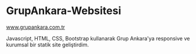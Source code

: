 # GrupAnkara-Websitesi
www.grupankara.com.tr

Javascript, HTML, CSS, Bootstrap kullanarak Grup Ankara'ya responsive ve kurumsal bir statik site geliştirdim.
